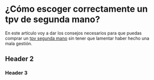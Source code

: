 # ¿Cómo escoger correctamente un tpv de segunda mano?
En este artículo voy a dar los consejos necesarios para que puedas comprar un [tpv segunda mano](https://catinfog.com/tpv-segunda-mano.html) sin tener que lamentar haber hecho una mala gestión.


## Header 2
### Header 3
